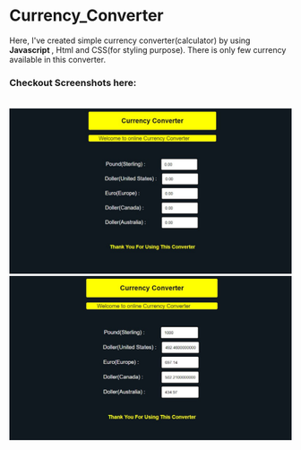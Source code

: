 # Currency_Converter

Here, I've created simple currency converter(calculator) by using <b> Javascript </b> , Html and CSS(for styling purpose). There is only few currency available in this converter.

<h3>Checkout Screenshots here: </3>
<br><br>
<p><img src="https://github.com/suruchi2402/Currency_Converter/blob/master/Converter1.jpg?raw=true" >
<img src="https://github.com/suruchi2402/Currency_Converter/blob/master/converter2.jpg?raw=true" ></p>
